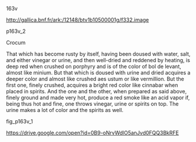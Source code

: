 163v

http://gallica.bnf.fr/ark:/12148/btv1b10500001g/f332.image

p163v_2

Crocum

That which has become rusty by itself, having been doused with water, salt, and either vinegar or urine, and then well-dried and reddened by heating, is deep red when crushed on porphyry and is of the color of bol de levant, almost like minium. But that which is doused with urine and dried acquires a deeper color and almost like crushed aes ustum or like vermillion. But the first one, finely crushed, acquires a bright red color like cinnabar when placed in spirits. And the one and the other, when prepared as said above, finely ground and made very hot, produce a red smoke like an acid vapor if, being thus hot and fine, one throws vinegar, urine or spirits on top. The urine makes a lot of color and the spirits as well.



fig_p163v_1

https://drive.google.com/open?id=0B9-oNrvWdlO5anJvd0FQQ3BkRFE





 






 




